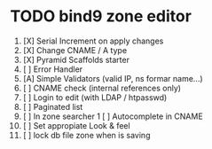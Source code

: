 TODO bind9 zone editor
======================

1. [X] Serial Increment on apply changes
1. [X] Change CNAME / A type
1. [X] Pyramid Scaffolds starter
1. [ ] Error Handler
1. [A] Simple Validators (valid IP, ns formar name...)
1. [ ] CNAME check (internal references only)
1. [ ] Login to edit (with LDAP / htpasswd)
1. [ ] Paginated list
1. [ ] In zone searcher
1  [ ] Autocomplete in CNAME
1. [ ] Set appropiate Look & feel
1. [ ] lock db file zone when is saving
